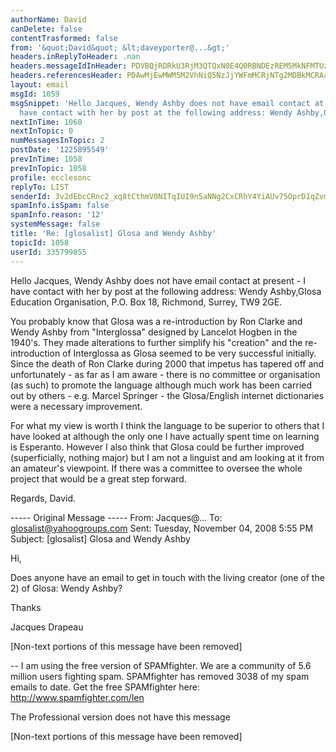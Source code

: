 ```yaml
---
authorName: David
canDelete: false
contentTrasformed: false
from: '&quot;David&quot; &lt;daveyporter@...&gt;'
headers.inReplyToHeader: .nan
headers.messageIdInHeader: PDVBQjRDRkU3RjM3QTQxN0E4Q0RBNDEzREM5MkNFMTUzQGRhdmlkPg==
headers.referencesHeader: PDAwMjEwMWM5M2VhNiQ5NzJjYWFmMCRjNTg2MDBkMCRAaXQ+
layout: email
msgId: 1059
msgSnippet: 'Hello Jacques, Wendy Ashby does not have email contact at present - I
  have contact with her by post at the following address: Wendy Ashby,Glosa Education'
nextInTime: 1060
nextInTopic: 0
numMessagesInTopic: 2
postDate: '1225895549'
prevInTime: 1058
prevInTopic: 1058
profile: ecclesonc
replyTo: LIST
senderId: 3v2dEbcCRnc2_xq8tCthmV0NITqIUI9n5aNNg2CxCRhY4YiAUv75OprD1qZvm5BmVota2OIMImXRdjR603yRAqiYwN54vuMO7Q
spamInfo.isSpam: false
spamInfo.reason: '12'
systemMessage: false
title: 'Re: [glosalist] Glosa and Wendy Ashby'
topicId: 1058
userId: 335799855
---
```


Hello Jacques,
  Wendy Ashby does not have email contact at present - I have contact with her by post at the following address: 
Wendy Ashby,Glosa Education Organisation,  P.O. Box 18, Richmond, Surrey, TW9 2GE.

  You probably know that Glosa was a re-introduction by Ron Clarke  and Wendy Ashby from "Interglossa"   designed by Lancelot Hogben in the 1940's.   They made alterations to further simplify his "creation" and the re-introduction of Interglossa as Glosa seemed to be very successful initially.   Since the death of Ron Clarke during 2000 that impetus has tapered off and unfortunately - as far as I am aware - there is no committee or organisation (as such) to promote the language although much work has been carried out by others - e.g. Marcel Springer - the Glosa/English internet dictionaries were a necessary improvement.   

   For what my view is worth I think the language to be superior to others that I have looked at although the only one I have actually spent time on learning is Esperanto.   However I also think that Glosa could be further improved (superficially, nothing major) but I am not a linguist and am looking at it from an amateur's viewpoint.  If there was a committee to oversee the whole project that would be a great step forward.

   Regards,   David.







  ----- Original Message ----- 
  From: Jacques@... 
  To: glosalist@yahoogroups.com 
  Sent: Tuesday, November 04, 2008 5:55 PM
  Subject: [glosalist] Glosa and Wendy Ashby


  Hi, 

  Does anyone have an email to get in touch with the living creator (one of
  the 2) of Glosa: Wendy Ashby?

  Thanks

  Jacques Drapeau

  [Non-text portions of this message have been removed]



   

-- 
I am using the free version of SPAMfighter.
We are a community of 5.6 million users fighting spam.
SPAMfighter has removed 3038 of my spam emails to date.
Get the free SPAMfighter here: http://www.spamfighter.com/len

The Professional version does not have this message


[Non-text portions of this message have been removed]


